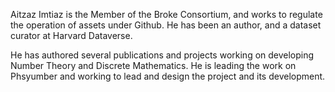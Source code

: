 Aitzaz Imtiaz is the Member of the Broke Consortium, and works to regulate the operation of assets under Github. He has been an author, and a dataset curator at
Harvard Dataverse. 

He has authored several publications and projects working on developing Number Theory and Discrete Mathematics. He is leading the work on Phsyumber and working to
lead and design the project and its development.
